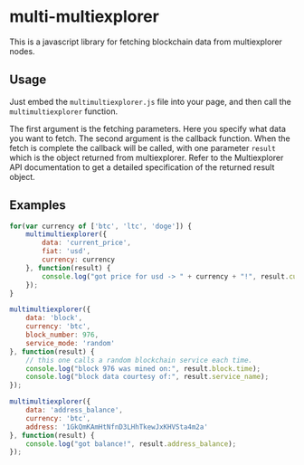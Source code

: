 # multi-multiexplorer

This is a javascript library for fetching blockchain data from multiexplorer nodes.

## Usage

Just embed the `multimultiexplorer.js` file into your page, and then call the
`multimultiexplorer` function.

The first argument is the fetching parameters. Here you specify what data you want
to fetch. The second argument is the callback function. When the fetch is complete
the callback will be called, with one parameter `result` which is the object returned from
multiexplorer. Refer to the Multiexplorer API documentation to get a detailed specification
of the returned result object.

## Examples

```javascript
for(var currency of ['btc', 'ltc', 'doge']) {
    multimultiexplorer({
        data: 'current_price',
        fiat: 'usd',
        currency: currency
    }, function(result) {
        console.log("got price for usd -> " + currency + "!", result.current_price);
    });
}

multimultiexplorer({
    data: 'block',
    currency: 'btc',
    block_number: 976,
    service_mode: 'random'
}, function(result) {
    // this one calls a random blockchain service each time.
    console.log("block 976 was mined on:", result.block.time);
    console.log("block data courtesy of:", result.service_name);
});

multimultiexplorer({
    data: 'address_balance',
    currency: 'btc',
    address: '1GkQmKAmHtNfnD3LHhTkewJxKHVSta4m2a'
}, function(result) {
    console.log("got balance!", result.address_balance);
});
```
